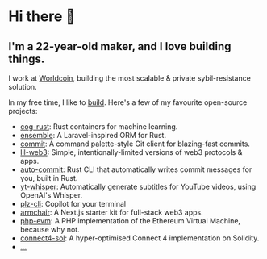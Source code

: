 # Hi there 👋

## I'm a 22-year-old maker, and I love building things.

I work at [Worldcoin](https://worldcoin.org/), building the most scalable & private sybil-resistance solution.

In my free time, I like to [build](https://miguel.build). Here's a few of my favourite open-source projects:

- [cog-rust](https://github.com/m1guelpf/cog-rust): Rust containers for machine learning.
- [ensemble](https://github.com/m1guelpf/ensemble): A Laravel-inspired ORM for Rust.
- [commit](https://github.com/m1guelpf/commit): A command palette-style Git client for blazing-fast commits.
- [lil-web3](https://github.com/m1guelpf/lil-web3): Simple, intentionally-limited versions of web3 protocols & apps.
- [auto-commit](https://github.com/m1guelpf/auto-commit): Rust CLI that automatically writes commit messages for you, built in Rust.
- [yt-whisper](https://github.com/m1guelpf/yt-whisper): Automatically generate subtitles for YouTube videos, using OpenAI's Whisper.
- [plz-cli](https://github.com/m1guelpf/plz-cli): Copilot for your terminal
- [armchair](https://github.com/m1guelpf/armchair): A Next.js starter kit for full-stack web3 apps.
- [php-evm](https://github.com/m1guelpf/php-evm): A PHP implementation of the Ethereum Virtual Machine, because why not.
- [connect4-sol](https://github.com/m1guelpf/connect4-sol): A hyper-optimised Connect 4 implementation on Solidity.
- [...](https://miguel.build/)
